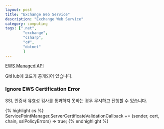 ```yaml
---
layout: post
title: "Exchange Web Service"
description: "Exchange Web Service"
category: computing
tags: [".net",
        "exchange",
        "csharp",
        "c#",
        "dotnet"
        ]
---
```



[EWS Managed API](https://github.com/OfficeDev/ews-managed-api/)

GitHub에 코드가 공개되어 있습니다.

### Ignore EWS Certification Error

SSL 인증서 유효성 검사를 통과하지 못하는 경우 무시하고 진행할 수 있습니다.

{% highlight cs %}
ServicePointManager.ServerCertificateValidationCallback += (sender, cert, chain, sslPolicyErrors) => true;
{% endhighlight %}
